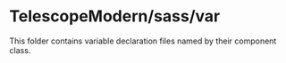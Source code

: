 # TelescopeModern/sass/var

This folder contains variable declaration files named by their component class.

